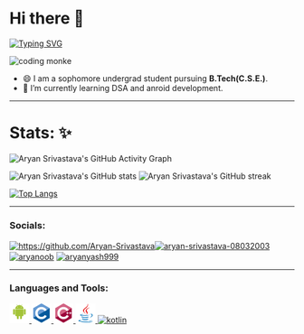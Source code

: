 # Hi there 👋

[![Typing SVG](https://readme-typing-svg.herokuapp.com?color=40EDF7&lines=This+is+Aryan+Srivastava)](https://git.io/typing-svg)


<img src="https://github.com/Aryan-Srivastava/Aryan-Srivastava/blob/main/monkey.gif" alt="coding monke" width="380" class="center"/>

- 😄 I am a sophomore undergrad student pursuing **B.Tech(C.S.E.)**.
- 🌱 I’m currently learning DSA and anroid development.

***

# Stats: ✨

<img src="https://activity-graph.herokuapp.com/graph?username=Aryan-Srivastava" alt="Aryan Srivastava's GitHub Activity Graph" width="900"/>

<img src="https://github-readme-stats.vercel.app/api?username=Aryan-Srivastava&show_icons=true&theme=tokyonight" alt="Aryan Srivastava's GitHub stats" width="410"/> <img src="https://github-readme-streak-stats.herokuapp.com/?user=Aryan-Srivastava&theme=dark)" alt="Aryan Srivastava's GitHub streak" width="410" class="center"/>

[![Top Langs](https://github-readme-stats.vercel.app/api/top-langs/?username=Aryan-Srivastava&layout=compact&theme=tokyonight)](https://github.com/anuraghazra/github-readme-stats)

---

### Socials:

<p align="left">
<a href="https://github.com/Aryan-Srivastava" target="blank"><img align="center" src="https://raw.githubusercontent.com/rahuldkjain/github-profile-readme-generator/master/src/images/icons/Social/github.svg" alt="https://github.com/Aryan-Srivastava" height="30" width="40" /></
<a href="https://linkedin.com/in/aryan-srivastava-08032003" target="blank"><img align="center" src="https://raw.githubusercontent.com/rahuldkjain/github-profile-readme-generator/master/src/images/icons/Social/linked-in-alt.svg" alt="aryan-srivastava-08032003" height="30" width="40" /></a>
<a href="https://www.codechef.com/users/aryanoob" target="blank"><img align="center" src="https://cdn.jsdelivr.net/npm/simple-icons@3.1.0/icons/codechef.svg" alt="aryanoob" height="30" width="40" /></a>
<a href="https://auth.geeksforgeeks.org/user/aryanyash999" target="blank"><img align="center" src="https://raw.githubusercontent.com/rahuldkjain/github-profile-readme-generator/master/src/images/icons/Social/geeks-for-geeks.svg" alt="aryanyash999" height="30" width="40" /></a>
</p>

---

<h3 align="left">Languages and Tools:</h3>
<p align="left"> <a href="https://developer.android.com" target="_blank"> <img src="https://raw.githubusercontent.com/devicons/devicon/master/icons/android/android-original-wordmark.svg" alt="android" width="35" height="35"/> </a> <a href="https://www.cprogramming.com/" target="_blank"> <img src="https://raw.githubusercontent.com/devicons/devicon/master/icons/c/c-original.svg" alt="c" width="35" height="35"/> </a> <a href="https://www.w3schools.com/cpp/" target="_blank"> <img src="https://raw.githubusercontent.com/devicons/devicon/master/icons/cplusplus/cplusplus-original.svg" alt="cplusplus" width="35" height="35"/> </a> <a href="https://www.java.com" target="_blank"> <img src="https://raw.githubusercontent.com/devicons/devicon/master/icons/java/java-original.svg" alt="java" width="35" height="35"/> </a> <a href="https://kotlinlang.org" target="_blank"> <img src="https://www.vectorlogo.zone/logos/kotlinlang/kotlinlang-icon.svg" alt="kotlin" width="33" height="33"/> </a> </p>
